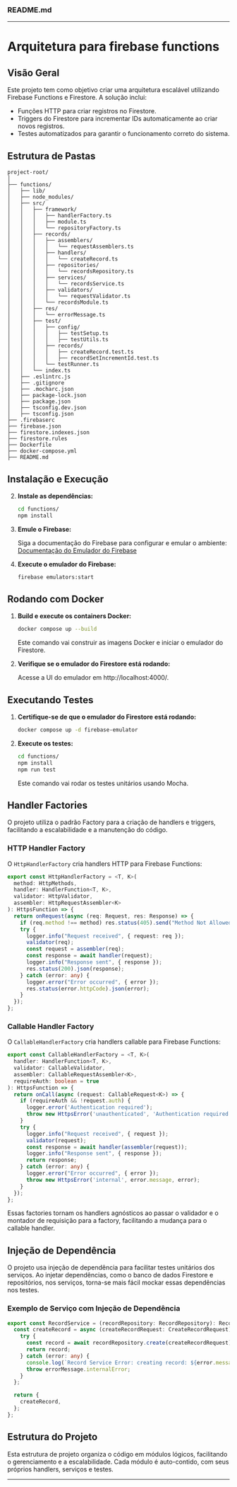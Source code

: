 ### README.md

---

# Arquitetura para firebase functions

## Visão Geral

Este projeto tem como objetivo criar uma arquitetura escalável utilizando Firebase Functions e Firestore. A solução inclui:

- Funções HTTP para criar registros no Firestore.
- Triggers do Firestore para incrementar IDs automaticamente ao criar novos registros.
- Testes automatizados para garantir o funcionamento correto do sistema.

## Estrutura de Pastas

```
project-root/
│
├── functions/
│   ├── lib/
│   ├── node_modules/
│   ├── src/
│   │   ├── framework/
│   │   │   ├── handlerFactory.ts
│   │   │   ├── module.ts
│   │   │   └── repositoryFactory.ts
│   │   ├── records/
│   │   │   ├── assemblers/
│   │   │   │   └── requestAssemblers.ts
│   │   │   ├── handlers/
│   │   │   │   └── createRecord.ts
│   │   │   ├── repositories/
│   │   │   │   └── recordsRepository.ts
│   │   │   ├── services/
│   │   │   │   └── recordsService.ts
│   │   │   ├── validators/
│   │   │   │   └── requestValidator.ts
│   │   │   └── recordsModule.ts
│   │   ├── res/
│   │   │   └── errorMessage.ts
│   │   ├── test/
│   │   │   ├── config/
│   │   │   │   ├── testSetup.ts
│   │   │   │   ├── testUtils.ts
│   │   │   ├── records/
│   │   │   │   ├── createRecord.test.ts
│   │   │   │   ├── recordSetIncrementId.test.ts
│   │   │   └── testRunner.ts
│   │   └── index.ts
│   ├── .eslintrc.js
│   ├── .gitignore
│   ├── .mocharc.json
│   ├── package-lock.json
│   ├── package.json
│   ├── tsconfig.dev.json
│   ├── tsconfig.json
├── .firebaserc
├── firebase.json
├── firestore.indexes.json
├── firestore.rules
├── Dockerfile
├── docker-compose.yml
├── README.md
```

## Instalação e Execução

2. **Instale as dependências:**

   ```bash
   cd functions/
   npm install
   ```

3. **Emule o Firebase:**

   Siga a documentação do Firebase para configurar e emular o ambiente:
   [Documentação do Emulador do Firebase](https://firebase.google.com/docs/functions/local-emulator)

4. **Execute o emulador do Firebase:**

   ```bash
   firebase emulators:start
   ```

## Rodando com Docker

1. **Build e execute os containers Docker:**

   ```bash
   docker compose up --build
   ```

   Este comando vai construir as imagens Docker e iniciar o emulador do Firestore.

2. **Verifique se o emulador do Firestore está rodando:**

   Acesse a UI do emulador em http://localhost:4000/.

## Executando Testes

1. **Certifique-se de que o emulador do Firestore está rodando:**

   ```bash
   docker compose up -d firebase-emulator
   ```

2. **Execute os testes:**

   ```bash
   cd functions/
   npm install
   npm run test
   ```

   Este comando vai rodar os testes unitários usando Mocha.

## Handler Factories

O projeto utiliza o padrão Factory para a criação de handlers e triggers, facilitando a escalabilidade e a manutenção do código.

### HTTP Handler Factory

O `HttpHandlerFactory` cria handlers HTTP para Firebase Functions:

```typescript
export const HttpHandlerFactory = <T, K>(
  method: HttpMethods, 
  handler: HandlerFunction<T, K>, 
  validator: HttpValidator, 
  assembler: HttpRequestAssembler<K>
): HttpsFunction => {
  return onRequest(async (req: Request, res: Response) => {
    if (req.method !== method) res.status(405).send("Method Not Allowed");
    try {
      logger.info("Request received", { request: req });
      validator(req);
      const request = assembler(req);
      const response = await handler(request);
      logger.info("Response sent", { response });
      res.status(200).json(response);
    } catch (error: any) {
      logger.error("Error occurred", { error });
      res.status(error.httpCode).json(error);
    }
  });
};
```

### Callable Handler Factory

O `CallableHandlerFactory` cria handlers callable para Firebase Functions:

```typescript
export const CallableHandlerFactory = <T, K>(
  handler: HandlerFunction<T, K>, 
  validator: CallableValidator, 
  assembler: CallableRequestAssembler<K>, 
  requireAuth: boolean = true
): HttpsFunction => {
  return onCall(async (request: CallableRequest<K>) => {
    if (requireAuth && !request.auth) {
      logger.error('Authentication required');
      throw new HttpsError('unauthenticated', 'Authentication required');
    }
    try {
      logger.info("Request received", { request });
      validator(request);
      const response = await handler(assembler(request));
      logger.info("Response sent", { response });
      return response;
    } catch (error: any) {
      logger.error("Error occurred", { error });
      throw new HttpsError('internal', error.message, error);
    }
  });
};
```

Essas factories tornam os handlers agnósticos ao passar o validador e o montador de requisição para a factory, facilitando a mudança para o callable handler.

## Injeção de Dependência

O projeto usa injeção de dependência para facilitar testes unitários dos serviços. Ao injetar dependências, como o banco de dados Firestore e repositórios, nos serviços, torna-se mais fácil mockar essas dependências nos testes.

### Exemplo de Serviço com Injeção de Dependência

```typescript
export const RecordService = (recordRepository: RecordRepository): RecordService => {
  const createRecord = async (createRecordRequest: CreateRecordRequest): Promise<Record> => {
    try {
      const record = await recordRepository.create(createRecordRequest);
      return record;
    } catch (error: any) {
      console.log(`Record Service Error: creating record: ${error.message}`);
      throw errorMessage.internalError;
    }
  };

  return {
    createRecord,
  };
};
```

## Estrutura do Projeto

Esta estrutura de projeto organiza o código em módulos lógicos, facilitando o gerenciamento e a escalabilidade. Cada módulo é auto-contido, com seus próprios handlers, serviços e testes.

---